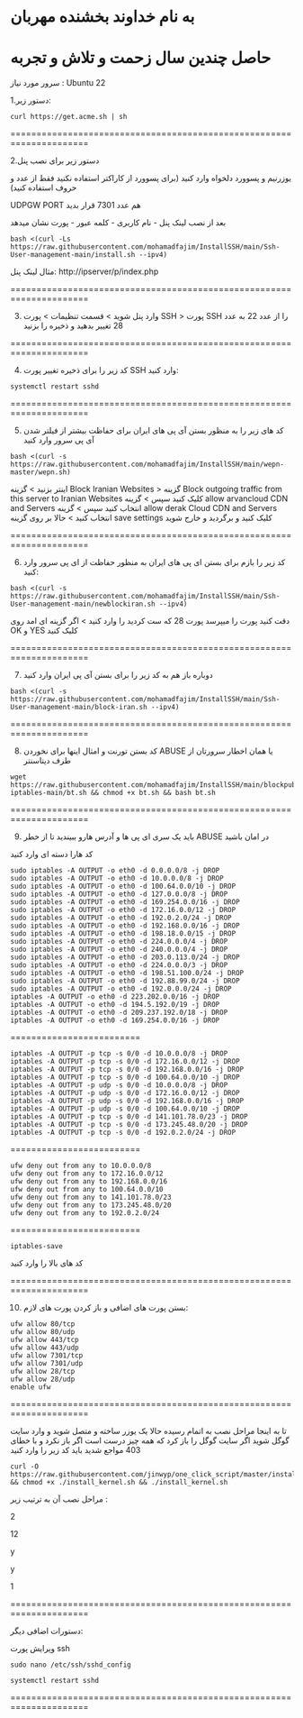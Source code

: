 # به نام خداوند بخشنده مهربان
# حاصل چندین سال زحمت و تلاش و تجربه



سرور مورد نیاز : Ubuntu 22


 1.دستور زیر:
 
````
curl https://get.acme.sh | sh
````

=====================================================================

2.دستور زیر برای نصب پنل

یوزرنیم و پسوورد دلخواه وارد کنید (برای پسوورد از کاراکتر استفاده نکنید فقط از عدد و حروف استفاده کنید)

UDPGW PORT هم عدد 7301 قرار بدید

بعد از نصب لینک پنل - نام کاربری - کلمه عبور - پورت نشان میدهد

````
bash <(curl -Ls https://raw.githubusercontent.com/mohamadfajim/InstallSSH/main/Ssh-User-management-main/install.sh --ipv4)
````

مثال لینک پنل: http://ipserver/p/index.php


=====================================================================

3. وارد پنل شوید > قسمت تنظیمات > پورت SSH > پورت SSH را از عدد 22 به عدد 28 تغییر بدهید و ذخیره را بزنید


=====================================================================

4. کد زیر را برای ذخیره تغییر پورت SSH وارد کنید:


````
systemctl restart sshd
````

=====================================================================

5. کد های زیر را به منظور بستن آی پی های ایران برای حفاظت بیشتر از فیلتر شدن آی پی سرور وارد کنید

````
bash <(curl -s https://raw.githubusercontent.com/mohamadfajim/InstallSSH/main/wepn-master/wepn.sh)
````


اینتر بزنید > گزینه Block Iranian Websites > گزینه Block outgoing traffic from this server to Iranian Websites کلیک کنید سپس > گزینه allow arvancloud CDN and Servers انتخاب کنید سپس > گزینه allow derak Cloud CDN and Servers انتخاب کنید > حالا بر روی گزینه save settings کلیک کنید و برگردید و خارج شوید

=====================================================================

6. کد زیر را بازم برای بستن ای پی های ایران به منظور حفاظت از ای پی سرور وارد کنید:


````
bash <(curl -s https://raw.githubusercontent.com/mohamadfajim/InstallSSH/main/Ssh-User-management-main/newblockiran.sh --ipv4)
````


دقت کنید پورت را میپرسد پورت 28 که ست کردید را وارد کنید > اگر گزینه ای امد روی OK و YES کلیک کنید

=====================================================================

7. دوباره باز هم به کد زیر را برای بستن آی پی ایران وارد کنید

````
bash <(curl -s https://raw.githubusercontent.com/mohamadfajim/InstallSSH/main/Ssh-User-management-main/block-iran.sh --ipv4)
````


=====================================================================

8. کد بستن تورنت و امثال اینها برای نخوردن ABUSE یا همان اخطار سرورتان از طرف دیتاسنتر


````
wget https://raw.githubusercontent.com/mohamadfajim/InstallSSH/main/blockpublictorrent-iptables-main/bt.sh && chmod +x bt.sh && bash bt.sh
````


=====================================================================

9. باید یک سری ای پی ها و آدرس هارو ببیندید تا از خطر ABUSE در امان باشید


کد هارا دسته ای وارد کنید

````
sudo iptables -A OUTPUT -o eth0 -d 0.0.0.0/8 -j DROP
sudo iptables -A OUTPUT -o eth0 -d 10.0.0.0/8 -j DROP
sudo iptables -A OUTPUT -o eth0 -d 100.64.0.0/10 -j DROP
sudo iptables -A OUTPUT -o eth0 -d 127.0.0.0/8 -j DROP
sudo iptables -A OUTPUT -o eth0 -d 169.254.0.0/16 -j DROP
sudo iptables -A OUTPUT -o eth0 -d 172.16.0.0/12 -j DROP
sudo iptables -A OUTPUT -o eth0 -d 192.0.2.0/24 -j DROP
sudo iptables -A OUTPUT -o eth0 -d 192.168.0.0/16 -j DROP
sudo iptables -A OUTPUT -o eth0 -d 198.18.0.0/15 -j DROP
sudo iptables -A OUTPUT -o eth0 -d 224.0.0.0/4 -j DROP
sudo iptables -A OUTPUT -o eth0 -d 240.0.0.0/4 -j DROP
sudo iptables -A OUTPUT -o eth0 -d 203.0.113.0/24 -j DROP 
sudo iptables -A OUTPUT -o eth0 -d 224.0.0.0/3 -j DROP 
sudo iptables -A OUTPUT -o eth0 -d 198.51.100.0/24 -j DROP 
sudo iptables -A OUTPUT -o eth0 -d 192.88.99.0/24 -j DROP 
sudo iptables -A OUTPUT -o eth0 -d 192.0.0.0/24 -j DROP
iptables -A OUTPUT -o eth0 -d 223.202.0.0/16 -j DROP
iptables -A OUTPUT -o eth0 -d 194.5.192.0/19 -j DROP
iptables -A OUTPUT -o eth0 -d 209.237.192.0/18 -j DROP
iptables -A OUTPUT -o eth0 -d 169.254.0.0/16 -j DROP
````

=========================

````
iptables -A OUTPUT -p tcp -s 0/0 -d 10.0.0.0/8 -j DROP
iptables -A OUTPUT -p tcp -s 0/0 -d 172.16.0.0/12 -j DROP
iptables -A OUTPUT -p tcp -s 0/0 -d 192.168.0.0/16 -j DROP
iptables -A OUTPUT -p tcp -s 0/0 -d 100.64.0.0/10 -j DROP
iptables -A OUTPUT -p udp -s 0/0 -d 10.0.0.0/8 -j DROP
iptables -A OUTPUT -p udp -s 0/0 -d 172.16.0.0/12 -j DROP
iptables -A OUTPUT -p udp -s 0/0 -d 192.168.0.0/16 -j DROP
iptables -A OUTPUT -p udp -s 0/0 -d 100.64.0.0/10 -j DROP
iptables -A OUTPUT -p tcp -s 0/0 -d 141.101.78.0/23 -j DROP
iptables -A OUTPUT -p tcp -s 0/0 -d 173.245.48.0/20 -j DROP
iptables -A OUTPUT -p tcp -s 0/0 -d 192.0.2.0/24 -j DROP
````

=========================

````
ufw deny out from any to 10.0.0.0/8
ufw deny out from any to 172.16.0.0/12
ufw deny out from any to 192.168.0.0/16
ufw deny out from any to 100.64.0.0/10
ufw deny out from any to 141.101.78.0/23
ufw deny out from any to 173.245.48.0/20
ufw deny out from any to 192.0.2.0/24
````

=========================

````
iptables-save
````

کد های بالا را وارد کنید 



=====================================================================

10. بستن پورت های اضافی و باز کردن پورت های لازم:


````
ufw allow 80/tcp
ufw allow 80/udp
ufw allow 443/tcp
ufw allow 443/udp
ufw allow 7301/tcp
ufw allow 7301/udp
ufw allow 28/tcp
ufw allow 28/udp
enable ufw
````

=====================================================================


تا به اینجا مراحل نصب به اتمام رسیده حالا یک یوزر ساخته و متصل شوید و وارد سایت گوگل شوید اگر سایت گوگل را باز کرد که همه چیز درست است اگر باز نکرد و با خطای 403 مواجع شدید باید کد زیر را وارد کنید


````
curl -O https://raw.githubusercontent.com/jinwyp/one_click_script/master/install_kernel.sh && chmod +x ./install_kernel.sh && ./install_kernel.sh
````


مراحل نصب آن به ترتیب زیر : 


2

12

y

y

1


=====================================================================

دستورات اضافی دیگر:

ویرایش پورت ssh
````
sudo nano /etc/ssh/sshd_config
````


````
systemctl restart sshd
````

=====================================================================


